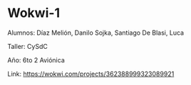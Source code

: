 # Wokwi-1
Alumnos: Díaz Melión, Danilo
Sojka, Santiago
De Blasi, Luca

Taller: CySdC

Año: 6to 2 Aviónica

Link: https://wokwi.com/projects/362388999323089921
